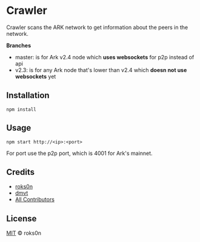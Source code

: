 # Crawler

Crawler scans the ARK network to get information about the peers in the network.

**Branches**
- master: is for Ark v2.4 node which **uses websockets** for p2p instead of api
- v2.3: is for any Ark node that's lower than v2.4 which **doesn not use websockets** yet

## Installation

`npm install`

## Usage

`npm start http://<ip>:<port>`

For port use the p2p port, which is 4001 for Ark's mainnet.

## Credits

- [roks0n](https://github.com/roks0n)
- [dmvt](https://github.com/dmvt)
- [All Contributors](../../../../contributors)

## License

[MIT](LICENSE) © roks0n

